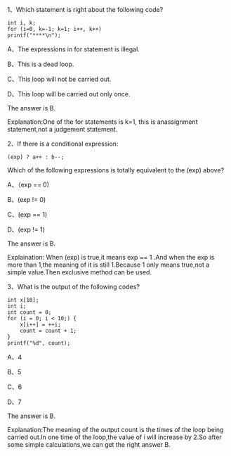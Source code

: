 1、Which statement is right about the following code?

    int i, k;
    for (i=0, k=-1; k=1; i++, k++)
    printf("****\n");

A、The expressions in for statement is illegal.

B、This is a dead loop.

C、This loop will not be carried out.

D、This loop will be carried out only once. 

The answer is B.

Explanation:One of the for statements is k=1, this is anassignment statement,not a judgement statement.

2、If there is a conditional expression:

    (exp) ? a++ : b--;


Which of the following expressions is totally equivalent to the (exp) above?

A、（exp == 0) 

B、(exp != 0) 

C、(exp == 1) 

D、(exp != 1)

The answer is B.

Explaination: When (exp) is true,it means exp == 1
.And when the exp is more than 1,the meaning of it is still 1.Because 1 only means true,not a simple value.Then exclusive method can be used.

3、What is the output of the following codes?

    int x[10];
    int i;
    int count = 0; 
    for (i = 0; i < 10;) {
        x[i++] = ++i;
        count = count + 1;
    }
    printf("%d", count);

A、4
                                                                                 
B、5

C、6

D、7

The answer is B.

Explanation:The meaning of the output count is the times of the loop being carried out.In one time of the loop,the value of i will increase by 2.So after some simple calculations,we can get the right answer B.